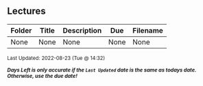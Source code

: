 ## Lectures

| Folder | Title | Description | Due | Filename |
|-----|-----|-----|-----|-----|
| None | None | None | None | None |

<sup>Last Updated: 2022-08-23 (Tue @ 14:32)</sup> 

<sup>***Days Left is only accurate if the `Last Updated` date is the same as todays date. Otherwise, use the due date!***</sup> 